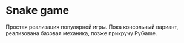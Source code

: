 
# Snake game

Простая реализация популярной игры. Пока консольный вариант, реализована базовая механика, позже прикручу PyGame.
